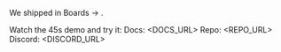 We shipped <FEATURE> in Boards → <OUTCOME>.

Watch the 45s demo and try it:
Docs: <DOCS_URL>
Repo: <REPO_URL>
Discord: <DISCORD_URL>

